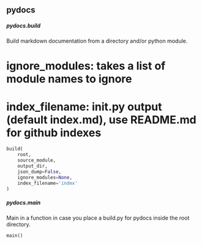 ## pydocs


##### pydocs.build

Build markdown documentation from a directory and/or python module.

# ignore_modules: takes a list of module names to ignore
# index_filename: __init__.py output (default index.md), use README.md for github indexes

```py
build(
    root,
    source_module,
    output_dir,
    json_dump=False,
    ignore_modules=None,
    index_filename='index'
)
```


##### pydocs.main

Main in a function in case you place a build.py for pydocs inside the root directory.

```py
main()
```
